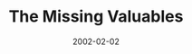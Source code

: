 ---
layout: message
category: message
series: "Stuff Jesus Made Up"
title: "The Missing Valuables"
date: 2002-02-02
message_id: 296
---